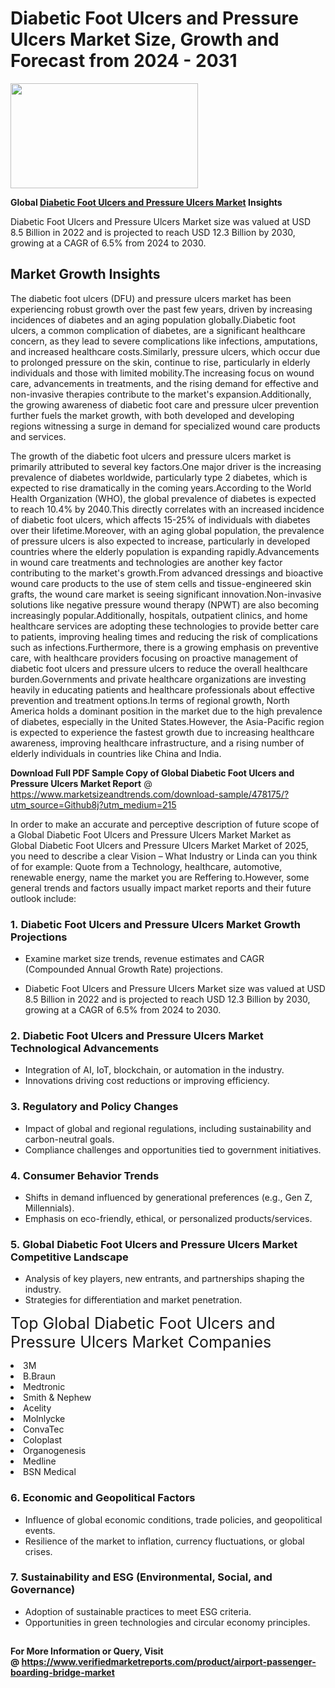 <H1>Diabetic Foot Ulcers and Pressure Ulcers Market Size, Growth and Forecast from 2024 - 2031</H1><img class="aligncenter size-medium wp-image-584254" src="https://thirdeyenews.in/wp-content/uploads/2024/09/Global-Market-Research-300x168.jpeg" alt="" width="300" height="168" /><p><strong>Global&nbsp;<a href="https://www.marketsizeandtrends.com/download-sample/478175/?utm_source=Github8j?utm_medium=215">Diabetic Foot Ulcers and Pressure Ulcers Market</a> Insights</strong></p><p>Diabetic Foot Ulcers and Pressure Ulcers Market size was valued at USD 8.5 Billion in 2022 and is projected to reach USD 12.3 Billion by 2030, growing at a CAGR of 6.5% from 2024 to 2030.</p><p><h2>Market Growth Insights</h2> <p>The diabetic foot ulcers (DFU) and pressure ulcers market has been experiencing robust growth over the past few years, driven by increasing incidences of diabetes and an aging population globally.Diabetic foot ulcers, a common complication of diabetes, are a significant healthcare concern, as they lead to severe complications like infections, amputations, and increased healthcare costs.Similarly, pressure ulcers, which occur due to prolonged pressure on the skin, continue to rise, particularly in elderly individuals and those with limited mobility.The increasing focus on wound care, advancements in treatments, and the rising demand for effective and non-invasive therapies contribute to the market's expansion.Additionally, the growing awareness of diabetic foot care and pressure ulcer prevention further fuels the market growth, with both developed and developing regions witnessing a surge in demand for specialized wound care products and services.</p> <p>The growth of the diabetic foot ulcers and pressure ulcers market is primarily attributed to several key factors.One major driver is the increasing prevalence of diabetes worldwide, particularly type 2 diabetes, which is expected to rise dramatically in the coming years.According to the World Health Organization (WHO), the global prevalence of diabetes is expected to reach 10.4% by 2040.This directly correlates with an increased incidence of diabetic foot ulcers, which affects 15-25% of individuals with diabetes over their lifetime.Moreover, with an aging global population, the prevalence of pressure ulcers is also expected to increase, particularly in developed countries where the elderly population is expanding rapidly.Advancements in wound care treatments and technologies are another key factor contributing to the market's growth.From advanced dressings and bioactive wound care products to the use of stem cells and tissue-engineered skin grafts, the wound care market is seeing significant innovation.Non-invasive solutions like negative pressure wound therapy (NPWT) are also becoming increasingly popular.Additionally, hospitals, outpatient clinics, and home healthcare services are adopting these technologies to provide better care to patients, improving healing times and reducing the risk of complications such as infections.Furthermore, there is a growing emphasis on preventive care, with healthcare providers focusing on proactive management of diabetic foot ulcers and pressure ulcers to reduce the overall healthcare burden.Governments and private healthcare organizations are investing heavily in educating patients and healthcare professionals about effective prevention and treatment options.In terms of regional growth, North America holds a dominant position in the market due to the high prevalence of diabetes, especially in the United States.However, the Asia-Pacific region is expected to experience the fastest growth due to increasing healthcare awareness, improving healthcare infrastructure, and a rising number of elderly individuals in countries like China and India.<p><span class=""><strong>Download Full PDF Sample Copy of Global Diabetic Foot Ulcers and Pressure Ulcers Market Report</strong> @ <a href="https://www.marketsizeandtrends.com/download-sample/478175/?utm_source=Github8j?utm_medium=215" target="_blank">https://www.marketsizeandtrends.com/download-sample/478175/?utm_source=Github8j?utm_medium=215</a></span></p><p>In order to make an accurate and perceptive description of future scope of a Global&nbsp;Diabetic Foot Ulcers and Pressure Ulcers Market Market as Global&nbsp;Diabetic Foot Ulcers and Pressure Ulcers Market Market of 2025, you need to describe a clear Vision &ndash; What Industry or Linda can you think of for example: Quote from a Technology, healthcare, automotive, renewable energy, name the market you are Reffering to.However, some general trends and factors usually impact market reports and their future outlook include:</p><h3>1.&nbsp;<strong>Diabetic Foot Ulcers and Pressure Ulcers Market Growth Projections</strong></h3><ul><li>Examine market size trends, revenue estimates and CAGR (Compounded Annual Growth Rate) projections.</li><li><p>Diabetic Foot Ulcers and Pressure Ulcers Market size was valued at USD 8.5 Billion in 2022 and is projected to reach USD 12.3 Billion by 2030, growing at a CAGR of 6.5% from 2024 to 2030.</p></li></ul><h3>2.&nbsp;<strong>Diabetic Foot Ulcers and Pressure Ulcers Market Technological Advancements</strong></h3><ul><li>Integration of AI, IoT, blockchain, or automation in the industry.</li><li>Innovations driving cost reductions or improving efficiency.</li></ul><h3>3.&nbsp;<strong>Regulatory and Policy Changes</strong></h3><ul><li>Impact of global and regional regulations, including sustainability and carbon-neutral goals.</li><li>Compliance challenges and opportunities tied to government initiatives.</li></ul><h3>4.&nbsp;<strong>Consumer Behavior Trends</strong></h3><ul><li>Shifts in demand influenced by generational preferences (e.g., Gen Z, Millennials).</li><li>Emphasis on eco-friendly, ethical, or personalized products/services.</li></ul><h3>5.&nbsp;<strong>Global Diabetic Foot Ulcers and Pressure Ulcers Market Competitive Landscape</strong></h3><ul><li>Analysis of key players, new entrants, and partnerships shaping the industry.</li><li>Strategies for differentiation and market penetration.</li></ul><p data-pm-slice="1 1 []"><span style="color: inherit; font-family: inherit; font-size: 25px;">Top Global Diabetic Foot Ulcers and Pressure Ulcers Market Companies</span></p><div class="" data-test-id=""><p><li>3M</li><li> B.Braun</li><li> Medtronic</li><li> Smith & Nephew</li><li> Acelity</li><li> Molnlycke</li><li> ConvaTec</li><li> Coloplast</li><li> Organogenesis</li><li> Medline</li><li> BSN Medical</li></p></div><h3>6.&nbsp;<strong>Economic and Geopolitical Factors</strong></h3><ul><li>Influence of global economic conditions, trade policies, and geopolitical events.</li><li>Resilience of the market to inflation, currency fluctuations, or global crises.</li></ul><h3>7.&nbsp;<strong>Sustainability and ESG (Environmental, Social, and Governance)</strong></h3><ul><li>Adoption of sustainable practices to meet ESG criteria.</li><li>Opportunities in green technologies and circular economy principles.</li></ul><h2><strong style="font-size: 14px;">For More Information or Query, Visit @&nbsp;</strong><a style="background-color: #ffffff; font-size: 14px;" href="https://www.marketsizeandtrends.com/report/diabetic-foot-ulcers-and-pressure-ulcers-market/" target="_blank">https://www.verifiedmarketreports.com/product/airport-passenger-boarding-bridge-market</a></h2>